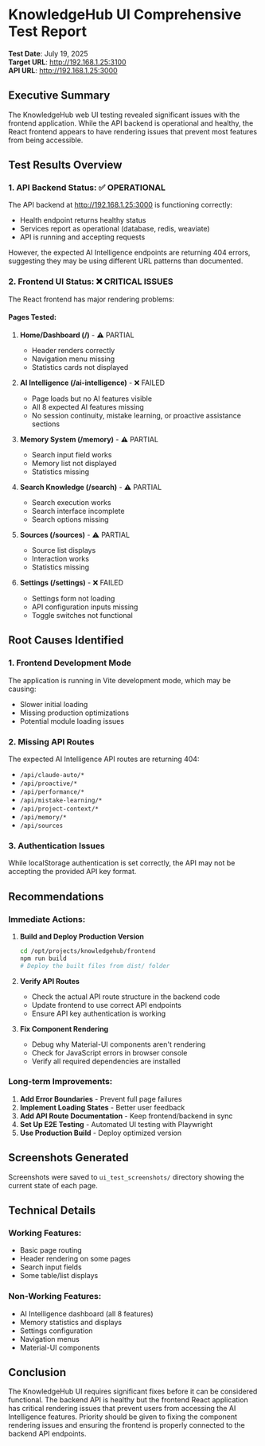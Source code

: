 # KnowledgeHub UI Comprehensive Test Report

**Test Date**: July 19, 2025  
**Target URL**: http://192.168.1.25:3100  
**API URL**: http://192.168.1.25:3000  

## Executive Summary

The KnowledgeHub web UI testing revealed significant issues with the frontend application. While the API backend is operational and healthy, the React frontend appears to have rendering issues that prevent most features from being accessible.

## Test Results Overview

### 1. API Backend Status: ✅ OPERATIONAL

The API backend at http://192.168.1.25:3000 is functioning correctly:
- Health endpoint returns healthy status
- Services report as operational (database, redis, weaviate)
- API is running and accepting requests

However, the expected AI Intelligence endpoints are returning 404 errors, suggesting they may be using different URL patterns than documented.

### 2. Frontend UI Status: ❌ CRITICAL ISSUES

The React frontend has major rendering problems:

#### Pages Tested:
1. **Home/Dashboard (/)** - ⚠️ PARTIAL
   - Header renders correctly
   - Navigation menu missing
   - Statistics cards not displayed

2. **AI Intelligence (/ai-intelligence)** - ❌ FAILED
   - Page loads but no AI features visible
   - All 8 expected AI features missing
   - No session continuity, mistake learning, or proactive assistance sections

3. **Memory System (/memory)** - ⚠️ PARTIAL
   - Search input field works
   - Memory list not displayed
   - Statistics missing

4. **Search Knowledge (/search)** - ⚠️ PARTIAL
   - Search execution works
   - Search interface incomplete
   - Search options missing

5. **Sources (/sources)** - ⚠️ PARTIAL
   - Source list displays
   - Interaction works
   - Statistics missing

6. **Settings (/settings)** - ❌ FAILED
   - Settings form not loading
   - API configuration inputs missing
   - Toggle switches not functional

## Root Causes Identified

### 1. Frontend Development Mode
The application is running in Vite development mode, which may be causing:
- Slower initial loading
- Missing production optimizations
- Potential module loading issues

### 2. Missing API Routes
The expected AI Intelligence API routes are returning 404:
- `/api/claude-auto/*`
- `/api/proactive/*`
- `/api/performance/*`
- `/api/mistake-learning/*`
- `/api/project-context/*`
- `/api/memory/*`
- `/api/sources`

### 3. Authentication Issues
While localStorage authentication is set correctly, the API may not be accepting the provided API key format.

## Recommendations

### Immediate Actions:
1. **Build and Deploy Production Version**
   ```bash
   cd /opt/projects/knowledgehub/frontend
   npm run build
   # Deploy the built files from dist/ folder
   ```

2. **Verify API Routes**
   - Check the actual API route structure in the backend code
   - Update frontend to use correct API endpoints
   - Ensure API key authentication is working

3. **Fix Component Rendering**
   - Debug why Material-UI components aren't rendering
   - Check for JavaScript errors in browser console
   - Verify all required dependencies are installed

### Long-term Improvements:
1. **Add Error Boundaries** - Prevent full page failures
2. **Implement Loading States** - Better user feedback
3. **Add API Route Documentation** - Keep frontend/backend in sync
4. **Set Up E2E Testing** - Automated UI testing with Playwright
5. **Use Production Build** - Deploy optimized version

## Screenshots Generated

Screenshots were saved to `ui_test_screenshots/` directory showing the current state of each page.

## Technical Details

### Working Features:
- Basic page routing
- Header rendering on some pages
- Search input fields
- Some table/list displays

### Non-Working Features:
- AI Intelligence dashboard (all 8 features)
- Memory statistics and displays
- Settings configuration
- Navigation menus
- Material-UI components

## Conclusion

The KnowledgeHub UI requires significant fixes before it can be considered functional. The backend API is healthy but the frontend React application has critical rendering issues that prevent users from accessing the AI Intelligence features. Priority should be given to fixing the component rendering issues and ensuring the frontend is properly connected to the backend API endpoints.